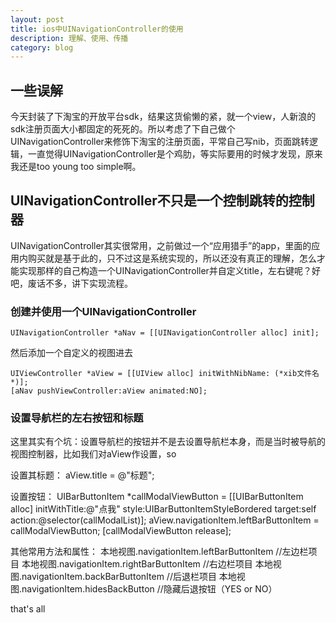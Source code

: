 ```yaml
---
layout: post
title: ios中UINavigationController的使用
description: 理解、使用、传播
category: blog
---
```


## 一些误解

今天封装了下淘宝的开放平台sdk，结果这货偷懒的紧，就一个view，人新浪的sdk注册页面大小都固定的死死的。所以考虑了下自己做个UINavigationController来修饰下淘宝的注册页面，平常自己写nib，页面跳转逻辑，一直觉得UINavigationController是个鸡肋，等实际要用的时候才发现，原来我还是too young too simple啊。

## UINavigationController不只是一个控制跳转的控制器

UINavigationController其实很常用，之前做过一个“应用猎手”的app，里面的应用内购买就是基于此的，只不过这是系统实现的，所以还没有真正的理解，怎么才能实现那样的自己构造一个UINavigationController并自定义title，左右键呢？好吧，废话不多，讲下实现流程。

### 创建并使用一个UINavigationController

	UINavigationController *aNav = [[UINavigationController alloc] init];

然后添加一个自定义的视图进去

	UIViewController *aView = [[UIView alloc] initWithNibName: (*xib文件名*)];
	[aNav pushViewController:aView animated:NO];

### 设置导航栏的左右按钮和标题

这里其实有个坑：设置导航栏的按钮并不是去设置导航栏本身，而是当时被导航的视图控制器，比如我们对aView作设置，so

设置其标题：
	aView.title = @"标题";

设置按钮：
	UIBarButtonItem *callModalViewButton = [[UIBarButtonItem alloc]
							initWithTitle:@"点我"
							style:UIBarButtonItemStyleBordered
							target:self
							action:@selector(callModalList)];
	aView.navigationItem.leftBarButtonItem = callModalViewButton;
	[callModalViewButton release];

其他常用方法和属性：
	本地视图.navigationItem.leftBarButtonItem //左边栏项目
	本地视图.navigationItem.rightBarButtonItem //右边栏项目
	本地视图.navigationItem.backBarButtonItem //后退栏项目
	本地视图.navigationItem.hidesBackButton //隐藏后退按钮（YES or NO）

that's all
